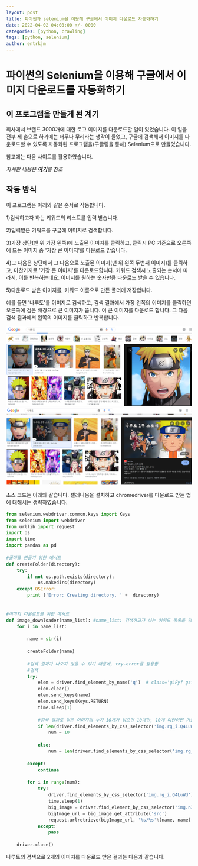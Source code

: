 ```yaml
---
layout: post
title: 파이썬과 selenium을 이용해 구글에서 이미지 다운로드 자동화하기
date: 2022-04-02 04:08:00 +/- 0000
categories: [python, crawling]
tags: [python, selenium]     
author: entrkjm
---
```



# 파이썬의 Selenium을 이용해 구글에서 이미지 다운로드를 자동화하기

  

## 이 프로그램을 만들게 된 계기

회사에서 브랜드 3000개에 대한 로고 이미지를 다운로드할 일이 있었습니다. 이 일을 전부 제 손으로 하기에는 너무나 무리라는 생각이 들었고, 구글에 검색해서 이미지를 다운로드할 수 있도록 자동화된 프로그램을(구글링을 통해) Selenium으로 만들었습니다.

참고에는 다음 사이트를 활용하였습니다.

*자세한 내용은 [**여기**](https://goodthings4me.tistory.com/535)를 참조*

## 작동 방식
이 프로그램은 아래와 같은 순서로 작동합니다.

1)검색하고자 하는 키워드의 리스트를 입력 받습니다. 

2)입력받은 키워드를 구글에 이미지로 검색합니다.

3)가장 상단(맨 위 가장 왼쪽)에 노출된 이미지를 클릭하고, 클릭시 PC 기준으로 오른쪽에 뜨는 이미지 중 '가장 큰 이미지'를 다운로드 받습니다. 

4)그 다음은 상단에서 그 다음으로 노출된 이미지(맨 위 왼쪽 두번째 이미지)를 클릭하고, 마찬가지로 '가장 큰 이미지'를 다운로드합니다. 키워드 검색시 노출되는 순서에 따라서, 이를 반복하는데요. 이미지를 원하는 숫자만큼 다운로드 받을 수 있습니다.

5)다운로드 받은 이미지를, 키워드 이름으로 만든 폴더에 저장합니다.

예를 들면 '나루토'를 이미지로 검색하고, 검색 결과에서 가장 왼쪽의 이미지를 클릭하면 오른쪽에 검은 배경으로 큰 이미지가 뜹니다. 이 큰 이미지를 다운로드 합니다. 그 다음 검색 결과에서 왼쪽의 이미지를 클릭하고 반복합니다.

![나루토 검색 결과](./image-crawler/naruto1.PNG)
![나루토 검색 결과](./image-crawler/naruto2.PNG)

소스 코드는 아래와 같습니다. 셀레니움을 설치하고 chromedriver를 다운로드 받는 법에 대해서는 생략하였습니다.


```python
from selenium.webdriver.common.keys import Keys
from selenium import webdriver
from urllib import request
import os
import time
import pandas as pd

#폴더를 만들기 위한 메서드
def createFolder(directory):
    try:
        if not os.path.exists(directory):
            os.makedirs(directory)
    except OSError:
        print ('Error: Creating directory. ' +  directory)


#이미지 다운로드를 위한 메서드
def image_downloader(name_list): #name_list: 검색하고자 하는 키워드 목록을 담은 리스트
    for i in name_list:
        
        name = str(i)
        
        createFolder(name)

		#검색 결과가 나오지 않을 수 있기 때문에, try-error를 활용함
        #검색
        try: 
            elem = driver.find_element_by_name('q')  # class='gLFyf gsfi'
            elem.clear()
            elem.send_keys(name)
            elem.send_keys(Keys.RETURN)
            time.sleep(1)

			#검색 결과로 얻은 이미지의 수가 10개가 넘으면 10개만, 10개 미만이면 가능한만큼 다운로드를 시도함
			if len(driver.find_elements_by_css_selector('img.rg_i.Q4LuWd')) > 10: 
                num = 10

            else:
                num = len(driver.find_elements_by_css_selector('img.rg_i.Q4LuWd'))
                
        except:
            continue
            
        for i in range(num):
            try: 
                driver.find_elements_by_css_selector('img.rg_i.Q4LuWd')[i].click() #검색 결과로 나온 이미지를 순서대로 클릭
                time.sleep(1)
                big_image = driver.find_element_by_css_selector('img.n3VNCb')  
                bigImage_url = big_image.get_attribute('src')
                request.urlretrieve(bigImage_url, '%s/%s'%(name, name) + str(i+1) + ".jpg") #이미지를 다운로드해서 폴더에 저장
            except:
                pass
            
    driver.close()
```

나루토의 겸색으로 2개의 이미지를 다운로드 받은 결과는 다음과 같습니다.

